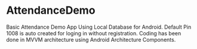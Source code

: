 # AttendanceDemo
Basic Attendance Demo App Using Local Database for Android.
Default Pin 1008 is auto created for loging in without registration.
Coding has been done in MVVM architecture using Android Architecture Components.

